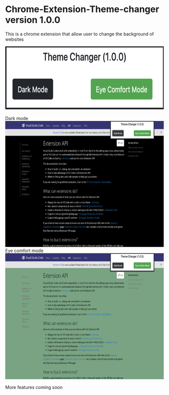 # Chrome-Extension-Theme-changer version 1.0.0

This is a chrome extension that allow user to change the background of websites 

<img src="demo/demo1.png" height="200">
<br/>
<br/>
Dark mode
<img src="demo/demo2.png" height="400">
<br/>
Eye comfort mode
<img src="demo/demo3.png" height="400">

More features coming soon
